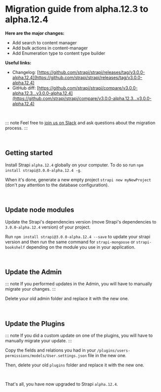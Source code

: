 # Migration guide from alpha.12.3 to alpha.12.4

**Here are the major changes:**

- Add search to content manager
- Add bulk actions in content-manager
- Add Enumeration type to content type builder


**Useful links:**
- Changelog: [https://github.com/strapi/strapi/releases/tag/v3.0.0-alpha.12.4](https://github.com/strapi/strapi/releases/tag/v3.0.0-alpha.12.4)
- GitHub diff: [https://github.com/strapi/strapi/compare/v3.0.0-alpha.12.3...v3.0.0-alpha.12.4](https://github.com/strapi/strapi/compare/v3.0.0-alpha.12.3...v3.0.0-alpha.12.4)

<br>

::: note
Feel free to [join us on Slack](http://slack.strapi.io) and ask questions about the migration process.
:::

<br>

## Getting started

Install Strapi `alpha.12.4` globally on your computer. To do so run `npm install strapi@3.0.0-alpha.12.4 -g`.

When it's done, generate a new empty project `strapi new myNewProject` (don't pay attention to the database configuration).

<br>

## Update node modules

Update the Strapi's dependencies version (move Strapi's dependencies to `3.0.0-alpha.12.4` version) of your project.

Run `npm install strapi@3.0.0-alpha.12.4 --save` to update your strapi version and then run the same command for `strapi-mongoose` or `strapi-bookshelf` depending on the module you use in your application.

<br>

## Update the Admin

::: note
If you performed updates in the Admin, you will have to manually migrate your changes.
:::

Delete your old admin folder and replace it with the new one.

<br>

## Update the Plugins

::: note
If you did a custom update on one of the plugins, you will have to manually migrate your update.
:::

Copy the fields and relations you had in your `/plugins/users-permissions/models/User.settings.json` file in the new one.

Then, delete your old `plugins` folder and replace it with the new one.

<br>

That's all, you have now upgraded to Strapi `alpha.12.4`.
